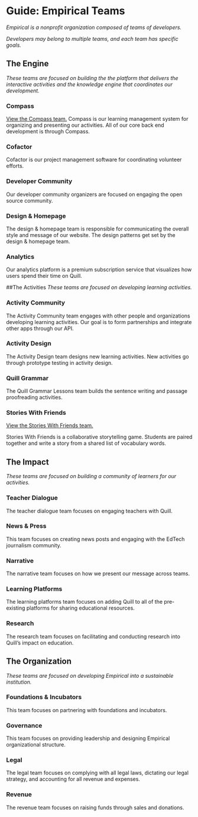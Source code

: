 # Guide: Empirical Teams
*Empirical is a nonprofit organization composed of teams of developers.* 

*Developers may belong to multiple teams, and each team has specific goals.*

## The Engine
*These teams are focused on building the the platform that delivers the interactive activities and the knowledge engine that coordinates our development.*


### Compass

[View the Compass team.](https://github.com/empirical-org/Documentation/tree/master/Compass)
Compass is our learning management system for organizing and presenting our activities. All of our core back end development is through Compass.


### Cofactor 
Cofactor is our project management software for coordinating volunteer efforts. 


### Developer Community 
Our developer community organizers are focused on engaging the open source community. 


### Design & Homepage
The design & homepage team is responsible for communicating the overall style and message of our website. The design patterns get set by the design & homepage team. 


### Analytics
Our analytics platform is a premium subscription service that visualizes how users spend their time on Quill.


##The Activities
*These teams are focused on developing learning activities.*

### Activity Community
The Activity Community team engages with other people and organizations developing learning activities. Our goal is to form partnerships and integrate other apps through our API. 


### Activity Design
The Activity Design team designs new learning activities. New activities go through prototype testing in activity design.


### Quill Grammar
The Quill Grammar Lessons team builds the sentence writing and passage proofreading activities. 


### Stories With Friends

[View the Stories With Friends team.](https://github.com/empirical-org/Documentation/tree/master/Stories-with-Friends)

Stories With Friends is a collaborative storytelling game. Students are paired together and write a story from a shared list of vocabulary words. 




## The Impact
*These teams are focused on building a community of learners for our activities.*


### Teacher Dialogue
The teacher dialogue team focuses on engaging teachers with Quill. 


### News & Press
This team focuses on creating news posts and engaging with the EdTech journalism community. 


### Narrative
The narrative team focuses on how we present our message across teams. 


### Learning Platforms
The learning platforms team focuses on adding Quill to all of the pre-existing platforms for sharing educational resources. 


### Research
The research team focuses on facilitating and conducting research into Quill’s impact on education.  


## The Organization
*These teams are focused on developing Empirical into a sustainable institution.*

### Foundations & Incubators
This team focuses on partnering with foundations and incubators.


### Governance
This team focuses on providing leadership and designing Empirical organizational structure.  

### Legal
The legal team focuses on complying with all legal laws, dictating our legal strategy, and accounting for all revenue and expenses. 

### Revenue
The revenue team focuses on raising funds through sales and donations. 

